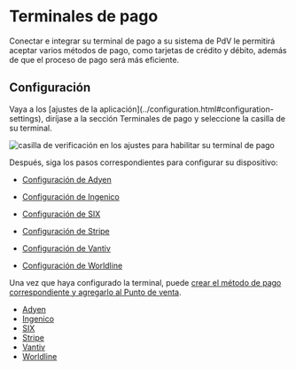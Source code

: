 # Terminales de pago

Conectar e integrar su terminal de pago a su sistema de PdV le permitirá
aceptar varios métodos de pago, como tarjetas de crédito y débito, además de
que el proceso de pago será más eficiente.

## Configuración

Vaya a los [ajustes de la aplicación](../configuration.html#configuration-
settings), diríjase a la sección Terminales de pago y seleccione la casilla de
su terminal.

![casilla de verificación en los ajustes para habilitar su terminal de
pago](../../../../_images/settings-pt.png)

Después, siga los pasos correspondientes para configurar su dispositivo:

  * [Configuración de Adyen](terminals/adyen.html)

  * [Configuración de Ingenico](terminals/ingenico.html)

  * [Configuración de SIX](terminals/six.html)

  * [Configuración de Stripe](terminals/stripe.html)

  * [Configuración de Vantiv](terminals/vantiv.html)

  * [Configuración de Worldline](terminals/worldline.html)

Una vez que haya configurado la terminal, puede [crear el método de pago
correspondiente y agregarlo al Punto de venta](../payment_methods.html).

  * [Adyen](terminals/adyen.html)
  * [Ingenico](terminals/ingenico.html)
  * [SIX](terminals/six.html)
  * [Stripe](terminals/stripe.html)
  * [Vantiv](terminals/vantiv.html)
  * [Worldline](terminals/worldline.html)

